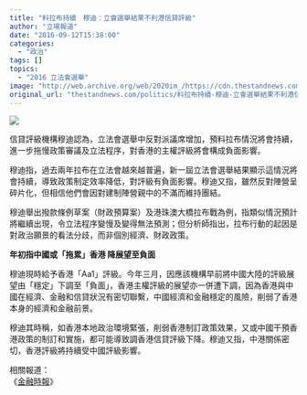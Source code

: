 ```yaml
---
title: "料拉布持續　穆迪：立會選舉結果不利港信貸評級"
author: "立場報道"
date: "2016-09-12T15:38:00"
categories:
  - "政治"
tags: []
topics:
  - "2016 立法會選舉"
image: "http://web.archive.org/web/2020im_/https://cdn.thestandnews.com/media/photos/cache/moody-03_6SB7M_1200x0.png"
original_url: "thestandnews.com/politics/料拉布持續-穆迪-立會選舉結果不利港信貸評級"
---
```

![](http://web.archive.org/web/2020im_/https://cdn.thestandnews.com/media/photos/cache/moody-03_6SB7M_1200x0.png)

信貸評級機構穆迪認為，立法會選舉中反對派議席增加，預料拉布情況將會持續，進一步拖慢政策審議及立法程序，對香港的主權評級將會構成負面影響。

穆迪指，過去兩年拉布在立法會越來越普遍，新一屆立法會選舉結果顯示這情況將會持續，導致政策制定效率降低，對評級有負面影響。穆迪又指，雖然反對陣營呈碎片化，但相信他們會因對建制陣營親中的不滿而維持團結。

穆迪舉出撥款條例草案（財政預算案）及港珠澳大橋拉布戰為例，指類似情況預計將繼續出現，令立法程序變慢及變得無法預測；但分析師指出，拉布行動的起因是對政治願景的看法分歧，而非個別經濟、財政政策。

**年初指中國或「拖累」香港 降展望至負面**

穆迪現時給予香港「Aa1」評級。今年三月，因應該機構早前將中國大陸的評級展望由「穩定」下調至「負面」，香港主權評級的展望亦一併遭下調，因為香港與中國在經濟、金融和信貸狀況有密切聯繫，中國經濟和金融穩定的風險，削弱了香港本身的經濟和金融前景。

穆迪其時稱，如香港本地政治環境緊張，削弱香港制訂政策效果，又或中國干預香港政策的制訂和實施，都可能導致調香港信貸評級下降。穆迪又指，中港關係密切，香港評級將持續受中國評級影響。

相關報道：  
《[金融時報](http://web.archive.org/web/20210628222157/https://www.ft.com/content/e30a3323-f937-3501-bb0c-b5349e7ce5d3)》